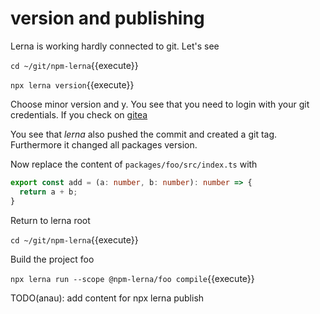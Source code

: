 # version and publishing

Lerna is working hardly connected to git. Let's see

`cd ~/git/npm-lerna`{{execute}}

`npx lerna version`{{execute}}

Choose minor version and y.
You see that you need to login with your git credentials.
If you check on
[gitea](
    https://[[HOST_SUBDOMAIN]]-30002-[[KATACODA_HOST]].environments.katacoda.com/)

You see that *lerna* also pushed the commit and created a git tag.
Furthermore it changed all packages version.

Now replace the content of `packages/foo/src/index.ts` with

```ts
export const add = (a: number, b: number): number => {
  return a + b;
}

```

Return to lerna root

`cd ~/git/npm-lerna`{{execute}}

Build the project foo

`npx lerna run --scope @npm-lerna/foo compile`{{execute}}

TODO(anau): add content for npx lerna publish

